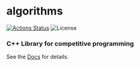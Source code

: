 # algorithms

[![Actions Status](https://github.com/takata-daiki/algorithms/workflows/verify/badge.svg)](https://github.com/takata-daiki/algorithms/actions) 
![License](https://img.shields.io/github/license/takata-daiki/algorithms.svg)

### C++ Library for competitive programming

See the [Docs](https://takata-daiki.github.io/algorithms/) for details.
